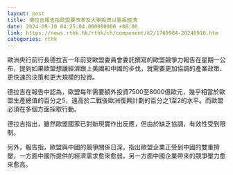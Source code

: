 ```yaml
---
layout: post
title: 德拉吉報告指歐盟要改革及大舉投資以重振經濟
date: 2024-09-10 04:25:04.000000000 +08:00
link: https://news.rthk.hk/rthk/ch/component/k2/1769984-20240910.htm
categories: rthk
---
```


歐洲央行前行長德拉吉一年前受歐盟委員會委託撰寫的歐盟競爭力報告在星期一公布，提到如果歐盟想讓經濟跟上美國和中國的步伐，就需要更加協調的產業政策、更快速的決策和更大規模的投資。

德拉吉在報告中認為，歐盟每年需要額外投資7500至8000億歐元，幾乎相當於歐盟生產總值的百分之5，遠高於二戰後歐洲復興計劃的百分之1至2的水平。而歐盟必須在多個方面採取行動。

德拉吉指出，雖然歐盟國家已對新現實作出反應，但由於缺乏協調，有效性受到限制。

另外，報告指，歐盟與中國的競爭關係日深，指出歐盟企業正受到中國的雙重擠壓，一方面中國所提供的經濟需求愈來愈弱，另一方面中國企業帶來的競爭壓力愈來愈高。
